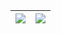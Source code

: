 <!-- GITHUB README STATS -->
| <img align="center" src="https://github-readme-stats-sigma-five.vercel.app/api?username=paulranshaw&show_icons=true&include_all_commits=true&theme=github_dark&hide_border=true"/></a> | <img align="center" src="https://github-readme-stats-sigma-five.vercel.app/api/top-langs/?username=paulranshaw&layout=compact&theme=github_dark&hide_border=true" /></a> |
| ------------- | ------------- |
